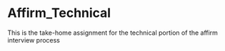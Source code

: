 # Affirm_Technical
This is the take-home assignment for the technical portion of the affirm interview process
